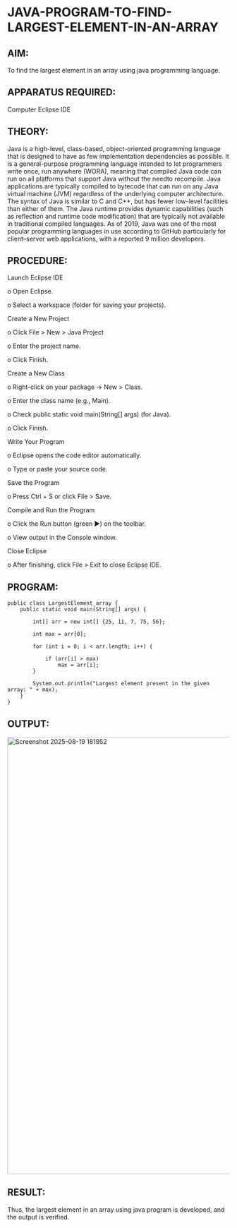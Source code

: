 # JAVA-PROGRAM-TO-FIND-LARGEST-ELEMENT-IN-AN-ARRAY

## AIM:
To find the largest element in an array using java programming language.

## APPARATUS REQUIRED:

Computer 
Eclipse IDE

## THEORY:

Java is a high-level, class-based, object-oriented programming language that is designed to have as few implementation dependencies as possible. It is a general-purpose programming language intended to let programmers write once, run anywhere (WORA), meaning that compiled Java code can run on all platforms that support Java without the needto recompile. Java applications are typically compiled to bytecode that can run on any Java virtual machine (JVM) regardless of the underlying computer architecture. The syntax of Java is similar to C and C++, but has fewer low-level facilities than either of them. The Java runtime provides dynamic capabilities (such as reflection and runtime code modification) that are typically not available in traditional compiled languages. As of 2019, Java was one of the most popular programming languages in use according to GitHub particularly for client–server web applications, with a reported 9 million developers.

## PROCEDURE:

Launch Eclipse IDE

o Open Eclipse.

o Select a workspace (folder for saving your projects).

Create a New Project

o Click File > New > Java Project

o Enter the project name.

o Click Finish.

Create a New Class 

o Right-click on your package → New > Class.

o Enter the class name (e.g., Main).

o Check public static void main(String[] args) (for Java).

o Click Finish.

Write Your Program

o Eclipse opens the code editor automatically.

o Type or paste your source code.

Save the Program

o Press Ctrl + S or click File > Save.

Compile and Run the Program

o Click the Run button (green ▶) on the toolbar.

o View output in the Console window.

Close Eclipse

o After finishing, click File > Exit to close Eclipse IDE.


## PROGRAM:
```
public class LargestElement_array {
    public static void main(String[] args) {

        int[] arr = new int[] {25, 11, 7, 75, 56};

        int max = arr[0]; 

        for (int i = 0; i < arr.length; i++) {

            if (arr[i] > max)
                max = arr[i];  
        }

        System.out.println("Largest element present in the given array: " + max);
    }
}
```

## OUTPUT:
<img width="1054" height="991" alt="Screenshot 2025-08-19 181952" src="https://github.com/user-attachments/assets/aa8fd061-b45c-4ffa-b337-bdd41fcc8bcf" />


## RESULT:

Thus, the largest element in an array using java program is developed, and the output is verified.


